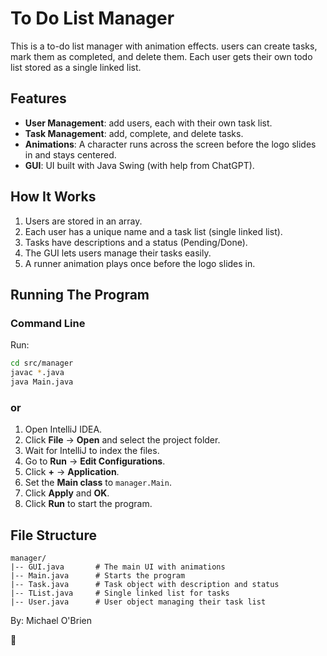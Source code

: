 # To Do List Manager

This is a to-do list manager with animation effects. users can create tasks, mark them as completed, and delete them. Each user gets their own todo list stored as a single linked list.

## Features
- **User Management**: add users, each with their own task list.
- **Task Management**: add, complete, and delete tasks.
- **Animations**: A character runs across the screen before the logo slides in and stays centered.
- **GUI**: UI built with Java Swing (with help from ChatGPT).

## How It Works
1. Users are stored in an array.
2. Each user has a unique name and a task list (single linked list).
3. Tasks have descriptions and a status (Pending/Done).
4. The GUI lets users manage their tasks easily.
5. A runner animation plays once before the logo slides in.

## Running The Program
### Command Line
Run:
```bash
cd src/manager
javac *.java
java Main.java
```
### or

1. Open IntelliJ IDEA.
2. Click **File** → **Open** and select the project folder.
3. Wait for IntelliJ to index the files.
4. Go to **Run** → **Edit Configurations**.
5. Click **+** → **Application**.
6. Set the **Main class** to `manager.Main`.
7. Click **Apply** and **OK**.
8. Click **Run** to start the program.

## File Structure
```
manager/
|-- GUI.java       # The main UI with animations
|-- Main.java      # Starts the program
|-- Task.java      # Task object with description and status
|-- TList.java     # Single linked list for tasks
|-- User.java      # User object managing their task list
```

By: Michael O'Brien

🚀

